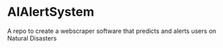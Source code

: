 # AIAlertSystem
A repo to create a webscraper software that predicts and alerts users on Natural Disasters
